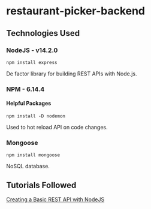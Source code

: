 # restaurant-picker-backend

## Technologies Used

### NodeJS - v14.2.0

```npm install express```

De factor library for building REST APIs with Node.js.

### NPM - 6.14.4

#### Helpful Packages

```npm install -D nodemon```

Used to hot reload API on code changes.

### Mongoose

```npm install mongoose```

NoSQL database.

## Tutorials Followed

[Creating a Basic REST API with NodeJS](https://medium.com/swlh/creating-a-basic-rest-api-with-node-js-from-scratch-b8f539682452)
